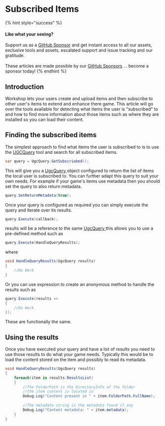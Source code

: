 # Subscribed Items

{% hint style="success" %}
#### Like what your seeing?

Support us as a [GitHub Sponsor](../../become-a-sponsor/) and get instant access to all our assets, exclusive tools and assets, escalated support and issue tracking and our gratitude.\
\
These articles are made possible by our [GitHub Sponsors](../../become-a-sponsor/) ... become a sponsor today!
{% endhint %}

## Introduction

Workshop lets your users create and upload items and then subscribe to other user's items to extend and enhance there game. This article will go over the tools available for detecting what items the user is "subscribed" to and how to find more information about those items such as where they are installed so you can load their content.

## Finding the subscribed items

The simplest approach to find what items the user is subscribed to is to use the [UGCQuery](../../assets/steamworks/unity-engine/objects/ugc-query.md) tool and search for all subscribed items.&#x20;

```csharp
var query = UgcQuery.GetSubscriobed();
```

This will give you a [UgcQuery ](../../assets/steamworks/unity-engine/objects/ugc-query.md)object configured to return the list of items the local user is subscribed to. You can further adapt this query to suit your own needs. For example if your game's items use metadata then you should set the query to also return metadata.

```csharp
query.SetReturnMetadata(true);
```

Once your query is configured as required you can simply execute the query and iterate over its results.

```csharp
query.Execute(callback);
```

results will be a reference to the same [UgcQuery ](../../assets/steamworks/unity-engine/objects/ugc-query.md)this allows you to use a pre-defined method such as

```csharp
query.Execute(HandleQueryResults);
```

where

```csharp
void HandleQueryResults(UgcQuery results)
{
    //Do Work
}
```

Or you can use expression to create an anonymous method to handle the results such as

```csharp
query.Execute(results =>
{
    //Do Work
});
```

These are functionally the same.

## Using the results

Once you have executed your query and have a list of results you need to use those results to do what your game needs. Typically this would be to load the content stored on the item and possibly to read its metadata.

```csharp
void HandleQueryResults(UgcQuery results)
{
    foreach(item in results.ResultsList)
    {
        //The FolderPath is the DirectoryInfo of the folder 
        //the item content is located in
        Debug.Log("Content present in " + item.FolderPath.FullName);
        
        //The metadata string is the metadata found if any 
        Debug.Log("Content metadata: " + item.metadata);
    }
}
```
